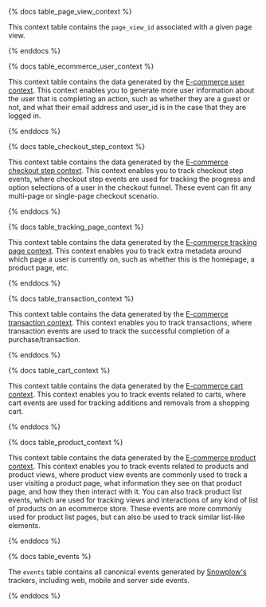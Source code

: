 {% docs table_page_view_context %}

This context table contains the `page_view_id` associated with a given page view.

{% enddocs %}

{% docs table_ecommerce_user_context %}

This context table contains the data generated by the [E-commerce user context](iglu:com.snowplowanalytics.snowplow.ecommerce/user/jsonschema/1-0-0). This context enables you to generate more user information about the user that is completing an action, such as whether they are a guest or not, and what their email address and user_id is in the case that they are logged in.

{% enddocs %}

{% docs table_checkout_step_context %}

This context table contains the data generated by the [E-commerce checkout step context](iglu:com.snowplowanalytics.snowplow.ecommerce/checkout_step/jsonschema/1-0-0). This context enables you to track checkout step events, where checkout step events are used for tracking the progress and option selections of a user in the checkout funnel. These event can fit any multi-page or single-page checkout scenario.

{% enddocs %}

{% docs table_tracking_page_context %}

This context table contains the data generated by the [E-commerce tracking page context](iglu:com.snowplowanalytics.snowplow.ecommerce/page/jsonschema/1-0-0). This context enables you to track extra metadata around which page a user is currently on, such as whether this is the homepage, a product page, etc.

{% enddocs %}

{% docs table_transaction_context %}

This context table contains the data generated by the [E-commerce transaction context](iglu:com.snowplowanalytics.snowplow.ecommerce/transaction/jsonschema/1-0-0). This context enables you to track transactions, where transaction events are used to track the successful completion of a purchase/transaction.

{% enddocs %}

{% docs table_cart_context %}

This context table contains the data generated by the [E-commerce cart context](iglu:com.snowplowanalytics.snowplow.ecommerce/cart/jsonschema/1-0-0). This context enables you to track events related to carts, where cart events are used for tracking additions and removals from a shopping cart.

{% enddocs %}

{% docs table_product_context %}

This context table contains the data generated by the [E-commerce product context](iglu:com.snowplowanalytics.snowplow.ecommerce/product/jsonschema/1-0-0). This context enables you to track events related to products and product views, where product view events are commonly used to track a user visiting a product page, what information they see on that product page, and how they then interact with it. You can also track product list events, which are used for tracking views and interactions of any kind of list of products on an ecommerce store. These events are more commonly used for product list pages, but can also be used to track similar list-like elements.

{% enddocs %}

{% docs table_events %}

The `events` table contains all canonical events generated by [Snowplow's](https://snowplow.io/) trackers, including web, mobile and server side events.

{% enddocs %}
